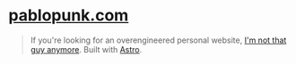 # [pablopunk.com](https://pablopunk.com)

> If you're looking for an overengineered personal website, [I'm not that guy anymore](https://github.com/pablopunk/pablopunk.com/pull/142). Built with [Astro](https://github.com/pablopunk/pablopunk.com/pull/144).
